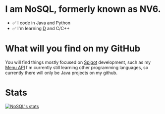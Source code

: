 # I am NoSQL, formerly known as NV6.
* :white_check_mark: I code in Java and Python
* :white_check_mark: I'm learning [D](https://dlang.org/) and C/C++

# What will you find on my GitHub
You will find things mostly focused on [Spigot](https://www.spigotmc.org/) development, such as my [Menu API](https://github.com/NoSequel/Katakuna)
I'm currently still learning other programming languages, so currently there will only be Java projects on my github. 

# Stats
[![NoSQL's stats](https://github-readme-stats.vercel.app/api?username=nosequel)](https://github.com/anuraghazra/github-readme-stats)
